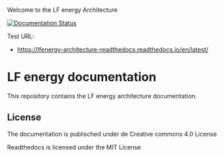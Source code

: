 Welcome to the LF energy Architecture


[![Documentation Status](https://readthedocs.org/projects/lfenergy-architecture-readthedocs/badge/?version=latest)](https://lfenergy-architecture-readthedocs.readthedocs.io/en/latest/?badge=latest)

Test URL:
* https://lfenergy-architecture-readthedocs.readthedocs.io/en/latest/


LF energy documentation
========

This repository contains the LF energy architecture documentation.

License
-------

The documentation is publisched under de Creative commons 4.0 License

Readthedocs is licensed under the MIT License
